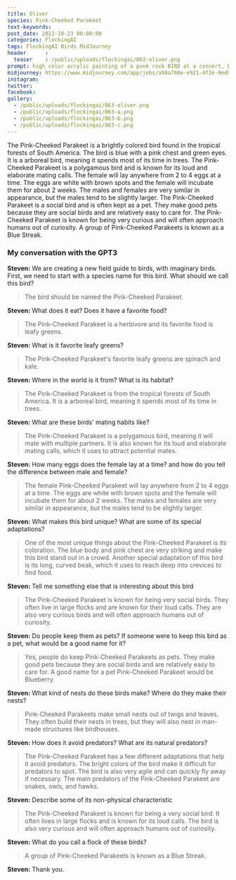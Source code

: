 ```yaml
---
title: Oliver
species: Pink-Cheeked Parakeet
text-keywords: 
post_date: 2022-10-23 00:00:00
categories: FlockingAI
tags: FlockingAI Birds MidJourney 
header      :
  teaser    : /public/uploads/flockingai/063-oliver.png
prompt: high color acrylic painting of a punk rock BIRD at a concert, by Lucy Hardie and Tom Doyle and Daniel Nguyen, environment by Mark Ryden, hyper detailed, manga, finely detailed eyes, doe eyes, intricately detailed environment, dynamic color
midjourney: https://www.midjourney.com/app/jobs/a98a760e-e921-4f2e-9ed9-642a7443c670
instagram: 
twitter: 
facebook: 
gallery: 
  - /public/uploads/flockingai/063-oliver.png
  - /public/uploads/flockingai/063-a.png
  - /public/uploads/flockingai/063-b.png
  - /public/uploads/flockingai/063-c.png
---
```



The Pink-Cheeked Parakeet is a brightly colored bird found in the tropical forests of South America. The bird is blue with a pink chest and green eyes. It is a arboreal bird, meaning it spends most of its time in trees. The Pink-Cheeked Parakeet is a polygamous bird and is known for its loud and elaborate mating calls. The female will lay anywhere from 2 to 4 eggs at a time. The eggs are white with brown spots and the female will incubate them for about 2 weeks. The males and females are very similar in appearance, but the males tend to be slightly larger. The Pink-Cheeked Parakeet is a social bird and is often kept as a pet. They make good pets because they are social birds and are relatively easy to care for. The Pink-Cheeked Parakeet is known for being very curious and will often approach humans out of curiosity. A group of Pink-Cheeked Parakeets is known as a Blue Streak.

### My conversation with the GPT3

**Steven:** We are creating a new field guide to birds, with imaginary birds. First, we need to start with a species name for this bird. What should we call this bird?

> The bird should be named the Pink-Cheeked Parakeet.

**Steven:** What does it eat? Does it have a favorite food?

> The Pink-Cheeked Parakeet is a herbivore and its favorite food is leafy greens.

**Steven:**  What is it favorite leafy greens?

> The Pink-Cheeked Parakeet's favorite leafy greens are spinach and kale.

**Steven:** Where in the world is it from? What is its habitat?

> The Pink-Cheeked Parakeet is from the tropical forests of South America. It is a arboreal bird, meaning it spends most of its time in trees.

**Steven:** What are these birds' mating habits like?

> The Pink-Cheeked Parakeet is a polygamous bird, meaning it will mate with multiple partners. It is also known for its loud and elaborate mating calls, which it uses to attract potential mates.

**Steven:** How many eggs does the female lay at a time? and how do you tell the difference between male and female?

> The female Pink-Cheeked Parakeet will lay anywhere from 2 to 4 eggs at a time. The eggs are white with brown spots and the female will incubate them for about 2 weeks. The males and females are very similar in appearance, but the males tend to be slightly larger.

**Steven:** What makes this bird unique? What are some of its special adaptations?

> One of the most unique things about the Pink-Cheeked Parakeet is its coloration. The blue body and pink chest are very striking and make this bird stand out in a crowd. Another special adaptation of this bird is its long, curved beak, which it uses to reach deep into crevices to find food.

**Steven:** Tell me something else that is interesting about this bird

> The Pink-Cheeked Parakeet is known for being very social birds. They often live in large flocks and are known for their loud calls. They are also very curious birds and will often approach humans out of curiosity.

**Steven:** Do people keep them as pets? If someone were to keep this bird as a pet, what would be a good name for it?

> Yes, people do keep Pink-Cheeked Parakeets as pets. They make good pets because they are social birds and are relatively easy to care for. A good name for a pet Pink-Cheeked Parakeet would be Blueberry.

**Steven:** What kind of nests do these birds make? Where do they make their nests?

> Pink-Cheeked Parakeets make small nests out of twigs and leaves. They often build their nests in trees, but they will also nest in man-made structures like birdhouses.

**Steven:** How does it avoid predators? What are its natural predators?

> The Pink-Cheeked Parakeet has a few different adaptations that help it avoid predators. The bright colors of the bird make it difficult for predators to spot. The bird is also very agile and can quickly fly away if necessary. The main predators of the Pink-Cheeked Parakeet are snakes, owls, and hawks.

**Steven:** Describe some of its non-physical characteristic

> The Pink-Cheeked Parakeet is known for being a very social bird. It often lives in large flocks and is known for its loud calls. The bird is also very curious and will often approach humans out of curiosity.

**Steven:** What do you call a flock of these birds?

> A group of Pink-Cheeked Parakeets is known as a Blue Streak.

**Steven:** Thank you.

